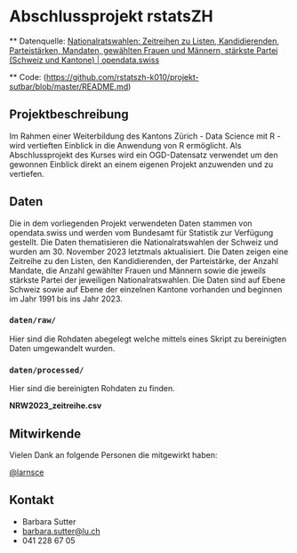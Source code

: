 # Abschlussprojekt rstatsZH

** Datenquelle: [Nationalratswahlen: Zeitreihen zu Listen, Kandidierenden, Parteistärken, Mandaten, gewählten Frauen und Männern, stärkste Partei (Schweiz und Kantone) \| opendata.swiss](https://opendata.swiss/de/dataset/nationalratswahlen-zeitreihen-zu-listen-kandidierenden-parteistarken-mandaten-gewahlten-frauen-)

** Code: (https://github.com/rstatszh-k010/projekt-sutbar/blob/master/README.md)

## Projektbeschreibung

Im Rahmen einer Weiterbildung des Kantons Zürich - Data Science mit R - wird vertieften Einblick in die Anwendung von R ermöglicht. Als Abschlussprojekt des Kurses wird ein OGD-Datensatz verwendet um den gewonnen Einblick direkt an einem eigenen Projekt anzuwenden und zu vertiefen.

## Daten

Die in dem vorliegenden Projekt verwendeten Daten stammen von opendata.swiss und werden vom Bundesamt für Statistik zur Verfügung gestellt. Die Daten thematisieren die Nationalratswahlen der Schweiz und wurden am 30. November 2023 letztmals aktualisiert. Die Daten zeigen eine Zeitreihe zu den Listen, den Kandidierenden, der Parteistärke, der Anzahl Mandate, die Anzahl gewählter Frauen und Männern sowie die jeweils stärkste Partei der jeweiligen Nationalratswahlen. Die Daten sind auf Ebene Schweiz sowie auf Ebene der einzelnen Kantone vorhanden und beginnen im Jahr 1991 bis ins Jahr 2023.


### `daten/raw/`

Hier sind die Rohdaten abegelegt welche mittels eines Skript zu bereinigten Daten umgewandelt wurden. 

### `daten/processed/`

Hier sind die bereinigten Rohdaten zu finden. 

**NRW2023_zeitreihe.csv**

## Mitwirkende

Vielen Dank an folgende Personen die mitgewirkt haben: 

[@larnsce](https://github.com/larnsce) 

## Kontakt

- Barbara Sutter
- barbara.sutter@lu.ch
- 041 228 67 05